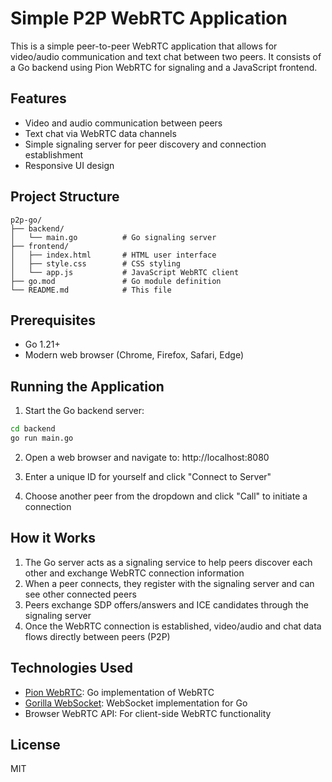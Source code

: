# Simple P2P WebRTC Application

This is a simple peer-to-peer WebRTC application that allows for video/audio communication and text chat between two peers. It consists of a Go backend using Pion WebRTC for signaling and a JavaScript frontend.

## Features

- Video and audio communication between peers
- Text chat via WebRTC data channels
- Simple signaling server for peer discovery and connection establishment
- Responsive UI design

## Project Structure

```
p2p-go/
├── backend/
│   └── main.go          # Go signaling server
├── frontend/
│   ├── index.html       # HTML user interface
│   ├── style.css        # CSS styling
│   └── app.js           # JavaScript WebRTC client
├── go.mod               # Go module definition
└── README.md            # This file
```

## Prerequisites

- Go 1.21+
- Modern web browser (Chrome, Firefox, Safari, Edge)

## Running the Application

1. Start the Go backend server:

```bash
cd backend
go run main.go
```

2. Open a web browser and navigate to: http://localhost:8080

3. Enter a unique ID for yourself and click "Connect to Server"

4. Choose another peer from the dropdown and click "Call" to initiate a connection

## How it Works

1. The Go server acts as a signaling service to help peers discover each other and exchange WebRTC connection information
2. When a peer connects, they register with the signaling server and can see other connected peers
3. Peers exchange SDP offers/answers and ICE candidates through the signaling server
4. Once the WebRTC connection is established, video/audio and chat data flows directly between peers (P2P)

## Technologies Used

- [Pion WebRTC](https://github.com/pion/webrtc): Go implementation of WebRTC
- [Gorilla WebSocket](https://github.com/gorilla/websocket): WebSocket implementation for Go
- Browser WebRTC API: For client-side WebRTC functionality

## License

MIT
